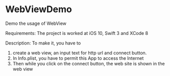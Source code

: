# WebViewDemo
Demo the usage of WebView

Requirements:
The project is worked at iOS 10, Swift 3 and XCode 8

Description:
To make it, you have to 
1. create a web view, an input text for http url and connect button.
2. In Info.plist, you have to permit this App to access the Internet
3. Then while you click on the connect button, the web site is shown in the web view
